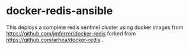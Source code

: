 # docker-redis-ansible
This deploys a complete redis sentinel cluster using docker images from https://github.com/jmferrer/docker-redis forked from https://github.com/arhea/docker-redis .

